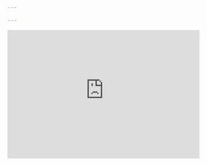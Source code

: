 ```yaml
---

---
```


<iframe width="432" height="289" src="https://www.youtube.com/embed/8Ht4UCLK-Bg" title="RSBK title" frameborder="0" allow="accelerometer; autoplay; clipboard-write; encrypted-media; gyroscope; picture-in-picture" allowfullscreen></iframe>   


